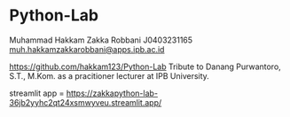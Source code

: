 # Python-Lab

Muhammad Hakkam Zakka Robbani
J0403231165
muh.hakkamzakkarobbani@apps.ipb.ac.id

https://github.com/hakkam123/Python-Lab
Tribute to Danang Purwantoro, S.T., M.Kom. as a pracitioner lecturer at IPB University.


streamlit app = https://zakkapython-lab-36jb2yyhc2qt24xsmwyveu.streamlit.app/
